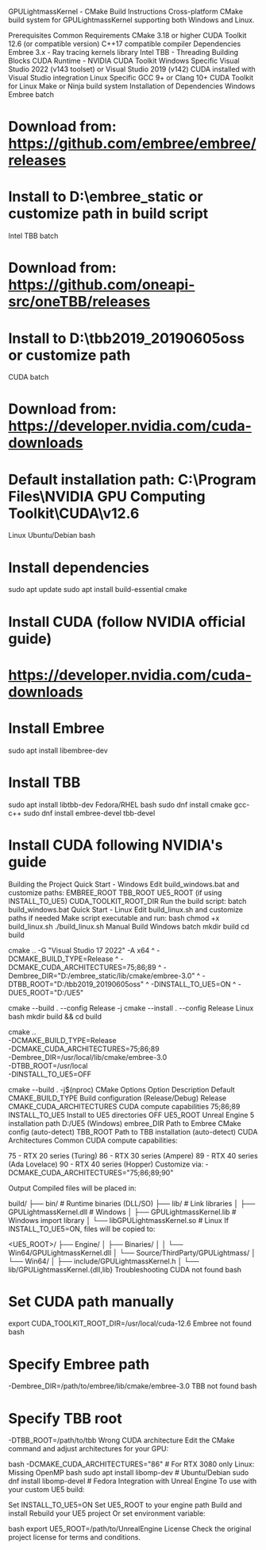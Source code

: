 GPULightmassKernel - CMake Build Instructions
Cross-platform CMake build system for GPULightmassKernel supporting both Windows and Linux.

Prerequisites
Common Requirements
CMake 3.18 or higher
CUDA Toolkit 12.6 (or compatible version)
C++17 compatible compiler
Dependencies
Embree 3.x - Ray tracing kernels library
Intel TBB - Threading Building Blocks
CUDA Runtime - NVIDIA CUDA Toolkit
Windows Specific
Visual Studio 2022 (v143 toolset) or Visual Studio 2019 (v142)
CUDA installed with Visual Studio integration
Linux Specific
GCC 9+ or Clang 10+
CUDA Toolkit for Linux
Make or Ninja build system
Installation of Dependencies
Windows
Embree
batch
# Download from: https://github.com/embree/embree/releases
# Install to D:\embree_static or customize path in build script
Intel TBB
batch
# Download from: https://github.com/oneapi-src/oneTBB/releases
# Install to D:\tbb2019_20190605oss or customize path
CUDA
batch
# Download from: https://developer.nvidia.com/cuda-downloads
# Default installation path: C:\Program Files\NVIDIA GPU Computing Toolkit\CUDA\v12.6
Linux
Ubuntu/Debian
bash
# Install dependencies
sudo apt update
sudo apt install build-essential cmake

# Install CUDA (follow NVIDIA official guide)
# https://developer.nvidia.com/cuda-downloads

# Install Embree
sudo apt install libembree-dev

# Install TBB
sudo apt install libtbb-dev
Fedora/RHEL
bash
sudo dnf install cmake gcc-c++
sudo dnf install embree-devel tbb-devel
# Install CUDA following NVIDIA's guide
Building the Project
Quick Start - Windows
Edit build_windows.bat and customize paths:
EMBREE_ROOT
TBB_ROOT
UE5_ROOT (if using INSTALL_TO_UE5)
CUDA_TOOLKIT_ROOT_DIR
Run the build script:
batch
   build_windows.bat
Quick Start - Linux
Edit build_linux.sh and customize paths if needed
Make script executable and run:
bash
   chmod +x build_linux.sh
   ./build_linux.sh
Manual Build
Windows
batch
mkdir build
cd build

cmake .. -G "Visual Studio 17 2022" -A x64 ^
    -DCMAKE_BUILD_TYPE=Release ^
    -DCMAKE_CUDA_ARCHITECTURES=75;86;89 ^
    -Dembree_DIR="D:/embree_static/lib/cmake/embree-3.0" ^
    -DTBB_ROOT="D:/tbb2019_20190605oss" ^
    -DINSTALL_TO_UE5=ON ^
    -DUE5_ROOT="D:/UE5"

cmake --build . --config Release -j
cmake --install . --config Release
Linux
bash
mkdir build && cd build

cmake .. \
    -DCMAKE_BUILD_TYPE=Release \
    -DCMAKE_CUDA_ARCHITECTURES=75;86;89 \
    -Dembree_DIR=/usr/local/lib/cmake/embree-3.0 \
    -DTBB_ROOT=/usr/local \
    -DINSTALL_TO_UE5=OFF

cmake --build . -j$(nproc)
CMake Options
Option	Description	Default
CMAKE_BUILD_TYPE	Build configuration (Release/Debug)	Release
CMAKE_CUDA_ARCHITECTURES	CUDA compute capabilities	75;86;89
INSTALL_TO_UE5	Install to UE5 directories	OFF
UE5_ROOT	Unreal Engine 5 installation path	D:/UE5 (Windows)
embree_DIR	Path to Embree CMake config	(auto-detect)
TBB_ROOT	Path to TBB installation	(auto-detect)
CUDA Architectures
Common CUDA compute capabilities:

75 - RTX 20 series (Turing)
86 - RTX 30 series (Ampere)
89 - RTX 40 series (Ada Lovelace)
90 - RTX 40 series (Hopper)
Customize via: -DCMAKE_CUDA_ARCHITECTURES="75;86;89;90"

Output
Compiled files will be placed in:

build/
├── bin/                          # Runtime binaries (DLL/SO)
├── lib/                          # Link libraries
│   ├── GPULightmassKernel.dll    # Windows
│   ├── GPULightmassKernel.lib    # Windows import library
│   └── libGPULightmassKernel.so  # Linux
If INSTALL_TO_UE5=ON, files will be copied to:

<UE5_ROOT>/
├── Engine/
│   ├── Binaries/
│   │   └── Win64/GPULightmassKernel.dll
│   └── Source/ThirdParty/GPULightmass/
│       └── Win64/
│           ├── include/GPULightmassKernel.h
│           └── lib/GPULightmassKernel.{dll,lib}
Troubleshooting
CUDA not found
bash
# Set CUDA path manually
export CUDA_TOOLKIT_ROOT_DIR=/usr/local/cuda-12.6
Embree not found
bash
# Specify Embree path
-Dembree_DIR=/path/to/embree/lib/cmake/embree-3.0
TBB not found
bash
# Specify TBB root
-DTBB_ROOT=/path/to/tbb
Wrong CUDA architecture
Edit the CMake command and adjust architectures for your GPU:

bash
-DCMAKE_CUDA_ARCHITECTURES="86"  # For RTX 3080 only
Linux: Missing OpenMP
bash
sudo apt install libomp-dev  # Ubuntu/Debian
sudo dnf install libomp-devel  # Fedora
Integration with Unreal Engine
To use with your custom UE5 build:

Set INSTALL_TO_UE5=ON
Set UE5_ROOT to your engine path
Build and install
Rebuild your UE5 project
Or set environment variable:

bash
export UE5_ROOT=/path/to/UnrealEngine
License
Check the original project license for terms and conditions.

